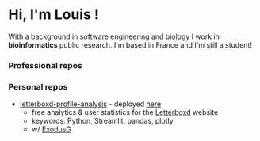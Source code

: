 # Hi, I'm Louis !

With a background in software engineering and biology I work in **bioinformatics** public research. I'm based in France and I'm still a student!

### Professional repos

### Personal repos

- [letterboxd-profile-analysis](https://github.com/ExodusG/letterboxd-profil-analyser) - deployed [here](https://letterboxd-analysis.streamlit.app/)
  - free analytics & user statistics for the [Letterboxd](https://letterboxd.com/) website
  - keywords: Python, Streamlit, pandas, plotly
  - w/ [ExodusG](https://github.com/ExodusG)

